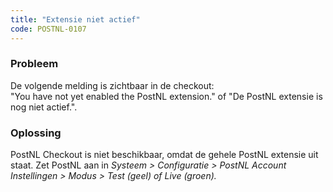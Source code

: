 ```yaml
---
title: "Extensie niet actief"
code: POSTNL-0107
---
```

### Probleem

  
De volgende melding is zichtbaar in de checkout:  
"You have not yet enabled the PostNL extension." of "De PostNL extensie is nog niet actief.".

### Oplossing

  
PostNL Checkout is niet beschikbaar, omdat de gehele PostNL extensie uit staat. Zet PostNL aan in _Systeem > Configuratie > PostNL Account Instellingen > Modus > Test (geel) of Live (groen)._
